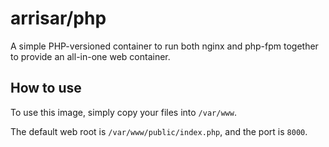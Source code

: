 # arrisar/php

A simple PHP-versioned container to run both nginx and php-fpm together to provide an all-in-one web container.

## How to use

To use this image, simply copy your files into `/var/www`.

The default web root is `/var/www/public/index.php`, and the port is `8000`.